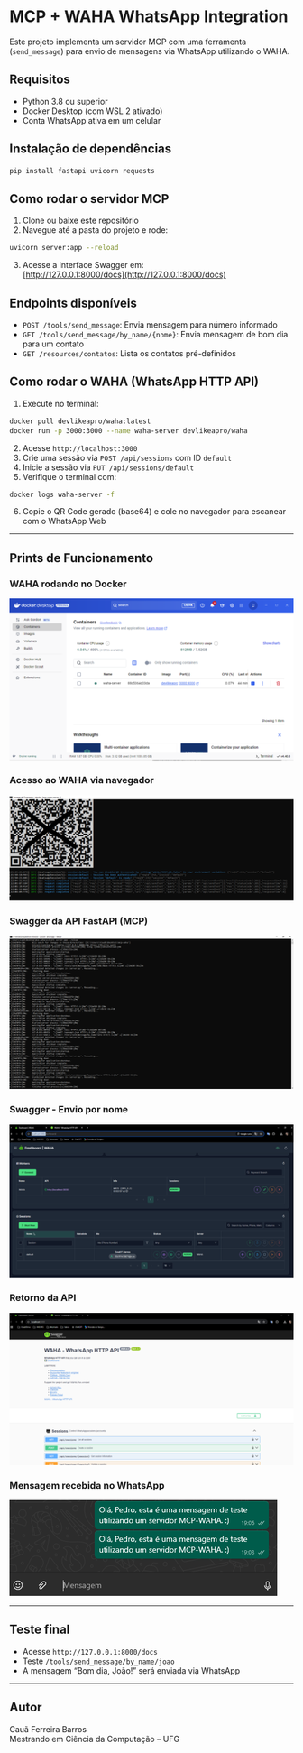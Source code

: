 # MCP + WAHA WhatsApp Integration

Este projeto implementa um servidor MCP com uma ferramenta (`send_message`) para envio de mensagens via WhatsApp utilizando o WAHA.

## Requisitos

- Python 3.8 ou superior  
- Docker Desktop (com WSL 2 ativado)  
- Conta WhatsApp ativa em um celular  

## Instalação de dependências

```bash
pip install fastapi uvicorn requests
```

## Como rodar o servidor MCP

1. Clone ou baixe este repositório  
2. Navegue até a pasta do projeto e rode:
```bash
uvicorn server:app --reload
```
3. Acesse a interface Swagger em:  
[http://127.0.0.1:8000/docs](http://127.0.0.1:8000/docs)

## Endpoints disponíveis

- `POST /tools/send_message`: Envia mensagem para número informado  
- `GET /tools/send_message/by_name/{nome}`: Envia mensagem de bom dia para um contato  
- `GET /resources/contatos`: Lista os contatos pré-definidos  

## Como rodar o WAHA (WhatsApp HTTP API)

1. Execute no terminal:

```bash
docker pull devlikeapro/waha:latest
docker run -p 3000:3000 --name waha-server devlikeapro/waha
```

2. Acesse `http://localhost:3000`  
3. Crie uma sessão via `POST /api/sessions` com ID `default`  
4. Inicie a sessão via `PUT /api/sessions/default`  
5. Verifique o terminal com:
```bash
docker logs waha-server -f
```
6. Copie o QR Code gerado (base64) e cole no navegador para escanear com o WhatsApp Web

---

## Prints de Funcionamento

### WAHA rodando no Docker
![Docker](prints/docker.png)

### Acesso ao WAHA via navegador
![WAHA Swagger](prints/imagem1.png)

### Swagger da API FastAPI (MCP)
![Swagger MCP](prints/imagem2.png)

### Swagger - Envio por nome
![Swagger Envio](prints/tela.png)

### Retorno da API
![Resposta](prints/tela1.png)

### Mensagem recebida no WhatsApp
![Mensagem Recebida](prints/mensagem_recebida.png)

---

## Teste final

- Acesse `http://127.0.0.1:8000/docs`  
- Teste `/tools/send_message/by_name/joao`  
- A mensagem “Bom dia, João!” será enviada via WhatsApp

---

## Autor

Cauã Ferreira Barros  
Mestrando em Ciência da Computação – UFG
